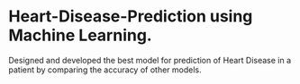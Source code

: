 # Heart-Disease-Prediction using Machine Learning. 
Designed and developed the best model for prediction of Heart Disease in a patient by comparing the accuracy of other models.

